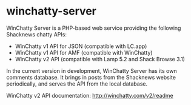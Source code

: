 winchatty-server
================

WinChatty Server is a PHP-based web service providing the following Shacknews chatty APIs:
- WinChatty v1 API for JSON (compatible with LC.app)
- WinChatty v1 API for AMF (compatible with WinChatty)
- WinChatty v2 API (compatible with Lamp 5.2 and Shack Browse 3.1)

In the current version in development, WinChatty Server has its own comments database.  It brings in posts from the Shacknews website periodically, and serves the API from the local database.

WinChatty v2 API documentation: http://winchatty.com/v2/readme
